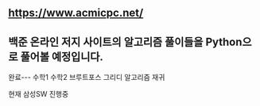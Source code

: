 https://www.acmicpc.net/
----------------
백준 온라인 저지 사이트의 알고리즘 풀이들을 Python으로 풀어볼 예정입니다.
----------------
완료---
수학1
수학2
브루트포스
그리디 알고리즘
재귀

현재 삼성SW 진행중
